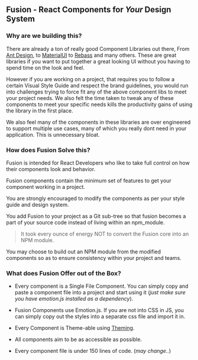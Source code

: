 ## Fusion - React Components for *Your* Design System ##

### Why are we building this? ###
There are already a ton of really good Component Libraries out there, From [Ant Design](www.ant.design), to [MaterialUI](http://www.material-ui.com/#/) to [Rebass](http://jxnblk.com/rebass/) and many others. These are great libraries if you want to put together a great looking UI without you having to spend time on the look and feel.

However if you are working on a project, that requires you to follow a certain Visual Style Guide and respect the brand guidelines, you would run into challenges trying to force fit any of the above component libs to meet your project needs. We also felt the time taken to tweak any of these components to meet your specific needs kills the productivity gains of using the library in the first place.

We also feel many of the components in these libraries are over engineered to support multiple use cases, many of which you really dont need in your application. This is unnecessary bloat.

### How does Fusion Solve this? ###

Fusion is intended for React Developers who like to take full control on how their components look and behavior.

Fusion components contain the minimum set of features to get your component working in a project.

You are strongly encouraged to modify the components as per your style guide and design system.

You add Fusion to your project as a Git sub-tree so that fusion becomes a part of your source code instead of living within an npm_module.

> It took every ounce of energy NOT to convert the Fusion core into an NPM module.


You may choose to build out an NPM module from the modified components so as to ensure consistency within your project and teams.

### What does Fusion Offer out of the Box? ###

* Every component is a Single File Component. You can simply copy and paste a component file into a project and start using it (*just make sure you have emotion.js installed as a dependency*).

* Fusion Components use Emotion.js. If you are not into CSS in JS, you can simply copy out the styles into a separate css file and import it in.

* Every Component is Theme-able using [Theming](https://github.com/iamstarkov/theming).

* All components aim to be as accessible as possible.

* Every component file is under 150 lines of code. (*may change..*)
